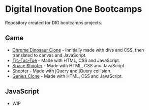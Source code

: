 # Digital Inovation One Bootcamps

Repository created for DIO bootcamps projects.

## Game

- [Chrome Dinosaur Clone](https://github.com/marcus-ferreira/bootcamps-dio/tree/main/web-games-developer/dinosaur) - Innitially made with divs and CSS, then translated to canvas and JavaScript.
- [Tic-Tac-Toe](https://marcus-ferreira.github.io/bootcamp-web-games-dev-dio/web-games-developer/tic-tac-toe/) - Made with HTML, CSS and JavaScript.
- [Space Shooter](https://marcus-ferreira.github.io/bootcamp-web-games-dev-dio/web-games-developer/space-shooter/) - Made with HTML, CSS and JavaScript.
- [Shooter](https://marcus-ferreira.github.io/bootcamp-web-games-dev-dio/web-games-developer/shooter/) - Made with jQuery and jQuery collision.
- [Genius Clone](https://marcus-ferreira.github.io/bootcamp-web-games-dev-dio/web-games-developer/genius/) - Made with HTML, CSS and JavaScript.

## JavaScript

- WIP
